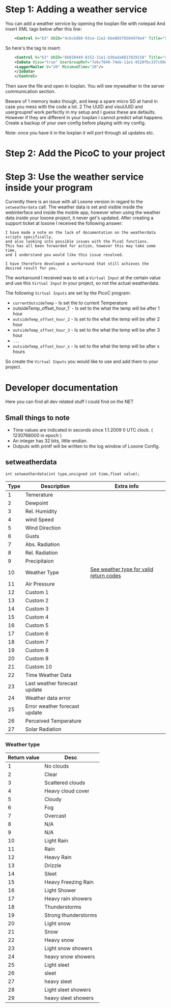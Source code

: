 # Step 1: Adding a weather service

You can add a weather service by opening the loxplan file with notepad
And insert XML tags below after this line:

```xml
    <Control V="63" UUID="4cbc6d88-93ce-11e2-bbe885f9504979e4" Title="Server communicatie" Type="WeatherCaption"/>
```

So here's the tag to insert:

```xml
    <Control V="63" UUID="6b028449-8152-11e1-b36ada6017029158" Title="myweather" Type="WeatherServer" Color="0,0,0" SType="1" Address="" Program="" VisuUUID="d83b0000-8727-11e1-bd1df582fe1a4aa2">
    <IoData Visu="true" UserGroupRef="7e6c7840-74eb-11e1-9520fbc337c08ef8" UserGroupRefRemote="7e6c7840-74eb-11e1-9520fbc337c08ef8">
    <LoggerMailer V="20" MinimumTime="20"/>
    </IoData>
    </Control>
```

Then save the file and open in loxplan. You will see myweather in the server communication section.

Beware of
  1 memory leaks though, and keep a spare micro SD at hand in case you mess with the code a lot.
  2 The UUID and visuUUID and usergroupref work perfectly in my setup and I guess these are defaults. However if they are different in your loxplan I cannot predict what happens. Create a backup of your own config before playing with my config.

Note: once you have it in the loxplan it will port through all updates etc.

# Step 2: Add the PicoC to your project #

# Step 3: Use the weather service inside your program #

Currently there is an issue with all Loxone version in regard to the `setweatherdata` call.
The weather data is set and visible inside the webinterface and inside the mobile app, however when using the weather data inside your loxone project, it never get's updated.
After creating a support ticket at loxone I received the following answer:

    I have made a note on the lack of documentation on the weatherdata scripts specifically,
    and also looking into possible issues with the PicoC functions.
    This has all been forwarded for action, however this may take some time,
    and I understand you would like this issue resolved.
    
    I have therefore developed a workaround that still achieves the desired result for you.

The workaround I received was to set a `Virtual Input` at the certain value and use this `Virtual Input` in your project, so not the actual weatherdata.

The following `Virtual Inputs` are set by the PicoC program:

  * `currentOutsideTemp` - Is set the to current Temperature
  * outsideTemp_offset_hour_1` - Is set to the what the temp will be after 1 hour
  * `outsideTemp_offset_hour_2` - Is set to the what the temp will be after 2 hour
  * `outsideTemp_offset_hour_3` - Is set to the what the temp will be after 3 hour
  * `...`
  * `outsideTemp_offset_hour_x` - Is set to the what the temp will be after x hours

So create the `Virtual Inputs` you would like to use and add them to your project.


# Developer documentation #

Here you can find all dev related stuff I could find on the NET

## Small things to note ##

  * Time values are indicated in seconds since 1.1.2009 0 UTC clock. ( 1230768000 in epoch )
  * An integer has 32 bits, little-endian.
  * Outputs with printf will be written to the log window of Loxone Config.

## setweatherdata ##

    int setweatherdata(int type,unsigned int time,float value);



Type |Description                    | Extra info
-----|-------------------------------|---------
1    | Temerature                    |
2    | Dewpoint                      |
3    | Rel. Humidity                 |
4    | wind Speed                    |
5    | Wind Direction                |
6    | Gusts                         |
7    | Abs. Radiation                |
8    | Rel. Radiation                |
9    | Precipitaion                  |
10   | Weather Type                  |[See weather type for valid return codes](.#weather-type)
11   | Air Pressure                  |
12   | Custom 1                      |
13   | Custom 2                      |
14   | Custom 3                      |
15   | Custom 4                      |
16   | Custom 5                      |
17   | Custom 6                      |
18   | Custom 7                      |
19   | Custom 8                      |
20   | Custom 8                      |
21   | Custom 10                     |
22   | Time Weather Data             |
23   | Last weather forecast update  |
24   | Weather data error            |
25   | Error weather forecast update |
26   | Perceived Temperature         |
27   | Solar Radiation               |

### Weather type ##

Return value | Desc
-------------|-------------------
1            | No clouds
2            | Clear
3            | Scattered clouds
4            | Heavy cloud cover
5            | Cloudy
6            | Fog
7            | Overcast
8            | N/A
9            | N/A
10           | Light Rain
11           | Rain
12           | Heavy Rain
13           | Drizzle
14           | Sleet
15           | Heavy Freezing Rain
16           | Light Shower
17           | Heavy rain showers
18           | Thunderstorms
19           | Strong thunderstorms
20           | Light snow
21           | Snow
22           | Heavy snow
23           | Light snow showers
24           | heavy snow showers
25           | Light sleet
26           | sleet
27           |  heavy sleet
28           | Light sleet showers
29           | heavy sleet showers

